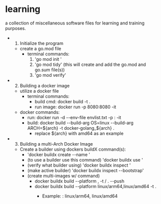 # learning
a collection of miscellaneous software files for learning and training purposes. 

- 1. Initialize the program
    - create a go.mod file
        - terminal commands: 
            1. 'go mod init <name of mod>'
            2. 'go mod tidy' (this will create and add the go.mod and go.sum file(s))
            3. 'go mod verify'
- 2. Building a docker image
    - utilize a docker file
        - terminal commands: 
            - build cmd: docker build -t <image-name> .
            - run image: docker run -p 8080:8080 -it <image-name>
    - docker commands: 
        - run: docker run -d --env-file envlist.txt -p <port>:<port> -it <image-name>
        - build: docker build --build-arg OS=linux --build-arg ARCH=${arch} -t docker-golang_${arch} .
            - replace ${arch} with amd64 as an example
- 3. Building a multi-Arch Docker Image
    - Create a builder using dockers buildX command(s):
        - 'docker buildx create --name <builder-name>'
        - (to use a builder use this command) 'docker buildx use <builder-name>'
        - (verify what builder using) 'docker buildx inspect <builder-name>'
        - (make active builder) 'docker buildx inspect <builder-name> --bootstrap'
        - (create multi-images w/ command) 
            - docker buildx build --platform <platforms-listed>, -t <repository>/<docker-image> . --push
            - docker buildx build --platform linux/arm64,linux/amd64 -t <docker-image> .
                - Example: 
                    <platforms-listed> : linux/arm64, linux/amd64